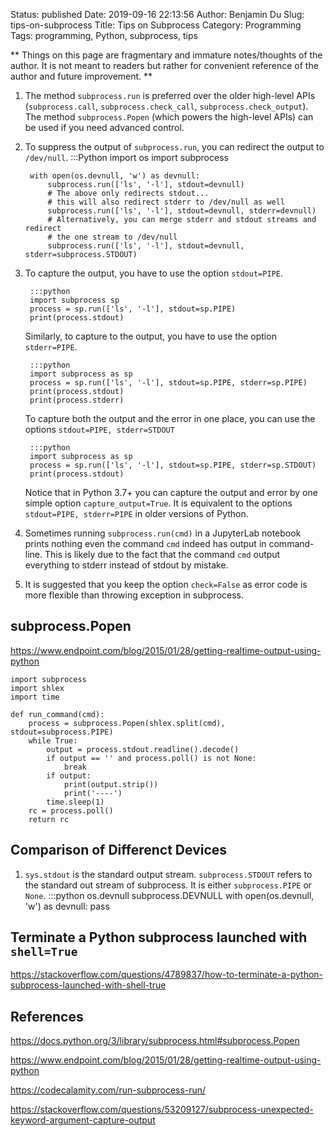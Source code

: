 Status: published
Date: 2019-09-16 22:13:56
Author: Benjamin Du
Slug: tips-on-subprocess
Title: Tips on Subprocess
Category: Programming
Tags: programming, Python, subprocess, tips

**
Things on this page are fragmentary and immature notes/thoughts of the author.
It is not meant to readers but rather for convenient reference of the author and future improvement.
**

1. The method `subprocess.run` is preferred over the older high-level APIs 
    (`subprocess.call`, `subprocess.check_call`, `subprocess.check_output`).
    The method `subprocess.Popen` (which powers the high-level APIs) can be used if you need advanced control.

2. To suppress the output of `subprocess.run`,
    you can redirect the output to `/dev/null`.
        :::Python
        import os
        import subprocess

        with open(os.devnull, 'w') as devnull:
            subprocess.run(['ls', '-l'], stdout=devnull)
            # The above only redirects stdout...
            # this will also redirect stderr to /dev/null as well
            subprocess.run(['ls', '-l'], stdout=devnull, stderr=devnull)
            # Alternatively, you can merge stderr and stdout streams and redirect
            # the one stream to /dev/null
            subprocess.run(['ls', '-l'], stdout=devnull, stderr=subprocess.STDOUT)

3. To capture the output, you have to use the option `stdout=PIPE`.

        :::python
        import subprocess sp
        process = sp.run(['ls', '-l'], stdout=sp.PIPE)
        print(process.stdout)

    Similarly, to capture to the output, you have to use the option `stderr=PIPE`.

        :::python
        import subprocess as sp
        process = sp.run(['ls', '-l'], stdout=sp.PIPE, stderr=sp.PIPE)
        print(process.stdout)
        print(process.stderr)

    To capture both the output and the error in one place, you can use the options `stdout=PIPE, stderr=STDOUT`

        :::python
        import subprocess as sp
        process = sp.run(['ls', '-l'], stdout=sp.PIPE, stderr=sp.STDOUT)
        print(process.stdout)

    Notice that in Python 3.7+ you can capture the output and error by one simple option `capture_output=True`.
    It is equivalent to the options `stdout=PIPE, stderr=PIPE` in older versions of Python.

3. Sometimes running `subprocess.run(cmd)` in a JupyterLab notebook prints nothing even the command `cmd` indeed has output in command-line.
  This is likely due to the fact that the command `cmd` output everything to stderr instead of stdout by mistake.


4. It is suggested that you keep the option `check=False` as error code is more flexible than throwing exception in subprocess.
  

## subprocess.Popen

https://www.endpoint.com/blog/2015/01/28/getting-realtime-output-using-python

```
import subprocess
import shlex
import time

def run_command(cmd):
    process = subprocess.Popen(shlex.split(cmd), stdout=subprocess.PIPE)
    while True:
        output = process.stdout.readline().decode()
        if output == '' and process.poll() is not None:
            break
        if output:
            print(output.strip())
            print('----')
        time.sleep(1)
    rc = process.poll()
    return rc
```

## Comparison of Differenct Devices

1. `sys.stdout` is the standard output stream.
  `subprocess.STDOUT` refers to the standard out stream of subprocess.
  It is either `subprocess.PIPE` or `None`.
    :::python
    os.devnull
    subprocess.DEVNULL
    with open(os.devnull, 'w') as devnull:
        pass

## Terminate a Python subprocess launched with `shell=True`

https://stackoverflow.com/questions/4789837/how-to-terminate-a-python-subprocess-launched-with-shell-true

## References 

https://docs.python.org/3/library/subprocess.html#subprocess.Popen

https://www.endpoint.com/blog/2015/01/28/getting-realtime-output-using-python

https://codecalamity.com/run-subprocess-run/

https://stackoverflow.com/questions/53209127/subprocess-unexpected-keyword-argument-capture-output
